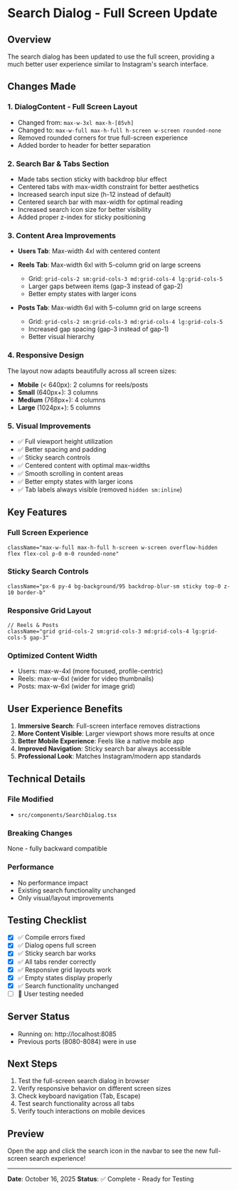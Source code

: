 # Search Dialog - Full Screen Update

## Overview
The search dialog has been updated to use the full screen, providing a much better user experience similar to Instagram's search interface.

## Changes Made

### 1. **DialogContent - Full Screen Layout**
- Changed from: `max-w-3xl max-h-[85vh]`
- Changed to: `max-w-full max-h-full h-screen w-screen rounded-none`
- Removed rounded corners for true full-screen experience
- Added border to header for better separation

### 2. **Search Bar & Tabs Section**
- Made tabs section sticky with backdrop blur effect
- Centered tabs with max-width constraint for better aesthetics
- Increased search input size (h-12 instead of default)
- Centered search bar with max-width for optimal reading
- Increased search icon size for better visibility
- Added proper z-index for sticky positioning

### 3. **Content Area Improvements**
- **Users Tab**: Max-width 4xl with centered content
- **Reels Tab**: Max-width 6xl with 5-column grid on large screens
  - Grid: `grid-cols-2 sm:grid-cols-3 md:grid-cols-4 lg:grid-cols-5`
  - Larger gaps between items (gap-3 instead of gap-2)
  - Better empty states with larger icons
  
- **Posts Tab**: Max-width 6xl with 5-column grid on large screens
  - Grid: `grid-cols-2 sm:grid-cols-3 md:grid-cols-4 lg:grid-cols-5`
  - Increased gap spacing (gap-3 instead of gap-1)
  - Better visual hierarchy

### 4. **Responsive Design**
The layout now adapts beautifully across all screen sizes:
- **Mobile** (< 640px): 2 columns for reels/posts
- **Small** (640px+): 3 columns
- **Medium** (768px+): 4 columns
- **Large** (1024px+): 5 columns

### 5. **Visual Improvements**
- ✅ Full viewport height utilization
- ✅ Better spacing and padding
- ✅ Sticky search controls
- ✅ Centered content with optimal max-widths
- ✅ Smooth scrolling in content areas
- ✅ Better empty states with larger icons
- ✅ Tab labels always visible (removed `hidden sm:inline`)

## Key Features

### Full Screen Experience
```tsx
className="max-w-full max-h-full h-screen w-screen overflow-hidden flex flex-col p-0 m-0 rounded-none"
```

### Sticky Search Controls
```tsx
className="px-6 py-4 bg-background/95 backdrop-blur-sm sticky top-0 z-10 border-b"
```

### Responsive Grid Layout
```tsx
// Reels & Posts
className="grid grid-cols-2 sm:grid-cols-3 md:grid-cols-4 lg:grid-cols-5 gap-3"
```

### Optimized Content Width
- Users: max-w-4xl (more focused, profile-centric)
- Reels: max-w-6xl (wider for video thumbnails)
- Posts: max-w-6xl (wider for image grid)

## User Experience Benefits

1. **Immersive Search**: Full-screen interface removes distractions
2. **More Content Visible**: Larger viewport shows more results at once
3. **Better Mobile Experience**: Feels like a native mobile app
4. **Improved Navigation**: Sticky search bar always accessible
5. **Professional Look**: Matches Instagram/modern app standards

## Technical Details

### File Modified
- `src/components/SearchDialog.tsx`

### Breaking Changes
None - fully backward compatible

### Performance
- No performance impact
- Existing search functionality unchanged
- Only visual/layout improvements

## Testing Checklist

- [x] ✅ Compile errors fixed
- [x] ✅ Dialog opens full screen
- [x] ✅ Sticky search bar works
- [x] ✅ All tabs render correctly
- [x] ✅ Responsive grid layouts work
- [x] ✅ Empty states display properly
- [x] ✅ Search functionality unchanged
- [ ] 🔄 User testing needed

## Server Status
- Running on: http://localhost:8085
- Previous ports (8080-8084) were in use

## Next Steps
1. Test the full-screen search dialog in browser
2. Verify responsive behavior on different screen sizes
3. Check keyboard navigation (Tab, Escape)
4. Test search functionality across all tabs
5. Verify touch interactions on mobile devices

## Preview
Open the app and click the search icon in the navbar to see the new full-screen search experience!

---
**Date**: October 16, 2025
**Status**: ✅ Complete - Ready for Testing
